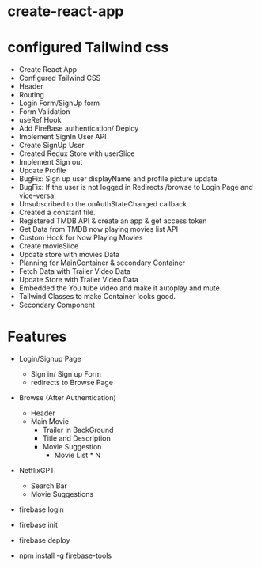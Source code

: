 # create-react-app
# configured Tailwind css

- Create React App
- Configured Tailwind CSS
- Header
- Routing
- Login Form/SignUp form
- Form Validation
- useRef Hook
- Add FireBase authentication/ Deploy
- Implement SignIn User API
- Create SignUp User 
- Created Redux Store with userSlice
- Implement Sign out
- Update Profile
- BugFix: Sign up user displayName and profile picture update
- BugFix: If the user is not logged in Redirects /browse to Login Page and vice-versa.
- Unsubscribed to the onAuthStateChanged callback
- Created a constant file.
- Registered TMDB API & create an app & get access token
- Get Data from TMDB now playing movies list API
- Custom Hook for Now Playing Movies
- Create movieSlice
- Update store with movies Data
- Planning for MainContainer & secondary Container
- Fetch Data with Trailer Video Data
- Update Store with Trailer Video Data
- Embedded the You tube video and make it autoplay and mute.
- Tailwind Classes to make Container looks good.
- Secondary Component

# Features
- Login/Signup Page
    - Sign in/ Sign up Form
    - redirects to Browse Page
- Browse (After Authentication)
    - Header
    - Main Movie
        - Trailer in BackGround
        - Title and Description
        - Movie Suggestion
            - Movie List * N

- NetflixGPT
    - Search Bar
    - Movie Suggestions

- firebase login
- firebase init
- firebase deploy
- npm install -g firebase-tools